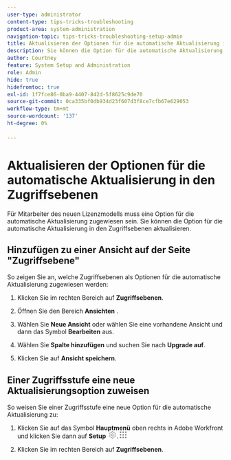 ```yaml
---
user-type: administrator
content-type: tips-tricks-troubleshooting
product-area: system-administration
navigation-topic: tips-tricks-troubleshooting-setup-admin
title: Aktualisieren der Optionen für die automatische Aktualisierung in den Zugriffsebenen
description: Sie können die Option für die automatische Aktualisierung in den Zugriffsebenen aktualisieren.
author: Courtney
feature: System Setup and Administration
role: Admin
hide: true
hidefromtoc: true
exl-id: 1f7fce86-0ba9-4407-842d-5f8625c9de70
source-git-commit: 0ca335bf0db934d23f607d3f8ce7cfb67e629053
workflow-type: tm+mt
source-wordcount: '137'
ht-degree: 0%

---
```


# Aktualisieren der Optionen für die automatische Aktualisierung in den Zugriffsebenen

Für Mitarbeiter des neuen Lizenzmodells muss eine Option für die automatische Aktualisierung zugewiesen sein. Sie können die Option für die automatische Aktualisierung in den Zugriffsebenen aktualisieren.

## Hinzufügen zu einer Ansicht auf der Seite &quot;Zugriffsebene&quot;

So zeigen Sie an, welche Zugriffsebenen als Optionen für die automatische Aktualisierung zugewiesen werden:
<!--
1. Click the **Main Menu** icon ![](assets/main-menu-icon.png) in the upper-right corner of Adobe Workfront, then click **Setup** ![](assets/gear-icon-settings.png.png). -->

1. Klicken Sie im rechten Bereich auf **Zugriffsebenen**.

1. Öffnen Sie den Bereich **Ansichten** .

1. Wählen Sie **Neue Ansicht** oder wählen Sie eine vorhandene Ansicht und dann das Symbol **Bearbeiten** aus.

1. Wählen Sie **Spalte hinzufügen** und suchen Sie nach **Upgrade auf**.

1. Klicken Sie auf **Ansicht speichern**.

## Einer Zugriffsstufe eine neue Aktualisierungsoption zuweisen

So weisen Sie einer Zugriffsstufe eine neue Option für die automatische Aktualisierung zu:

1. Klicken Sie auf das Symbol **Hauptmenü** oben rechts in Adobe Workfront und klicken Sie dann auf **Setup** ![](assets/gear-icon-settings.png).![](assets/main-menu-icon.png)

1. Klicken Sie im rechten Bereich auf **Zugriffsebenen**.
